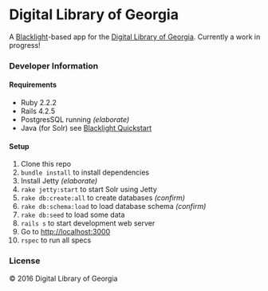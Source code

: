 # Digital Library of Georgia

A [Blacklight](https://github.com/projectblacklight/blacklight)-based app for the [Digital Library of Georgia](http://dlg.galileo.usg.edu/). Currently a work in progress!

### Developer Information

#### Requirements
+ Ruby 2.2.2
+ Rails 4.2.5
+ PostgresSQL running *(elaborate)*
+ Java (for Solr) see [Blacklight Quickstart](https://github.com/projectblacklight/blacklight/wiki/Quickstart)

#### Setup
1. Clone this repo
2. `bundle install` to install dependencies 
3. Install Jetty *(elaborate)*
4. `rake jetty:start` to start Solr using Jetty
5. `rake db:create:all` to create databases *(confirm)*
6. `rake db:schema:load` to load database schema *(confirm)*
7. `rake db:seed` to load some data
8. `rails s` to start development web server
9. Go to [http://localhost:3000](localhost:3000)
10. `rspec` to run all specs

### License
© 2016 Digital Library of Georgia